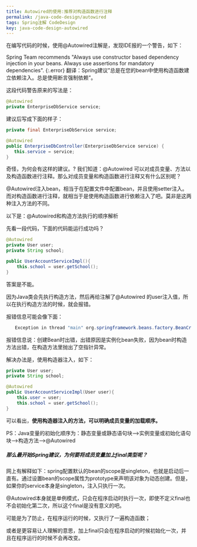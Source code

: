 ```yaml
---
title: Autowired的使用:推荐对构造函数进行注释
permalink: /java-code-design/autowired
tags: Spring注解 CodeDesign
key: java-code-design-autowired
---
```

在编写代码的时候，使用@Autowired注解是，发现IDE报的一个警告，如下：

Spring Team recommends "Always use constructor based dependency injection in your beans. Always use assertions for mandatory dependencies".
{:.error}
翻译：Spring建议”总是在您的bean中使用构造函数建立依赖注入。总是使用断言强制依赖”。


这段代码警告原来的写法是：
```java
@Autowired
private EnterpriseDbService service;
```

建议后写成下面的样子：
```java
private final EnterpriseDbService service;

@Autowired
public EnterpriseDbController(EnterpriseDbService service) {
   this.service = service;
}
```

奇怪，为何会有这样的建议。?
我们知道：@Autowired 可以对成员变量、方法以及构造函数进行注释。那么对成员变量和构造函数进行注释又有什么区别呢？

@Autowired注入bean，相当于在配置文件中配置bean，并且使用setter注入。而对构造函数进行注释，就相当于是使用构造函数进行依赖注入了吧。莫非是这两种注入方法的不同。

以下是：@Autowired和构造方法执行的顺序解析

先看一段代码，下面的代码能运行成功吗？

```java
@Autowired
private User user;
private String school;

public UserAccountServiceImpl(){
    this.school = user.getSchool();
}
```

答案是不能。

因为Java类会先执行构造方法，然后再给注解了@Autowired 的user注入值，所以在执行构造方法的时候，就会报错。

报错信息可能会像下面：
```java
　　Exception in thread "main" org.springframework.beans.factory.BeanCreationException: Error creating bean with name '...' defined in file [....class]: Instantiation of bean failed; nested exception is org.springframework.beans.BeanInstantiationException: Failed to instantiate [...]: Constructor threw exception; nested exception is java.lang.NullPointerException
```
报错信息说：创建Bean时出错，出错原因是实例化bean失败，因为bean时构造方法出错，在构造方法里抛出了空指针异常。

解决办法是，使用构造器注入，如下：

```java
private User user;
private String school;

@Autowired
public UserAccountServiceImpl(User user){
    this.user = user;
    this.school = user.getSchool();
}
```

可以看出，**使用构造器注入的方法，可以明确成员变量的加载顺序。**

PS：Java变量的初始化顺序为：静态变量或静态语句块–>实例变量或初始化语句块–>构造方法–>@Autowired


##### 那么最开始Spring建议，为何要将成员变量加上final类型呢？

网上有解释如下：spring配置默认的bean的scope是singleton，也就是启动后一直有。通过设置bean的scope属性为prototype来声明该对象为动态创建。但是，如果你的service本身是singleton，注入只执行一次。

 @Autowired本身就是单例模式，只会在程序启动时执行一次，即使不定义final也不会初始化第二次，所以这个final是没有意义的吧。

可能是为了防止，在程序运行的时候，又执行了一遍构造函数；

或者是更容易让人理解的意思，加上final只会在程序启动的时候初始化一次，并且在程序运行的时候不会再改变。
